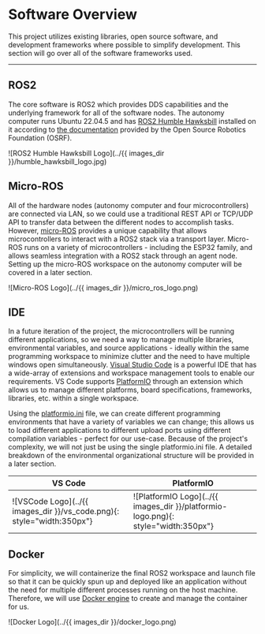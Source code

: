# Software Overview

This project utilizes existing libraries, open source software, and development frameworks where possible to simplify development.
This section will go over all of the software frameworks used.

---

## ROS2

The core software is ROS2 which provides DDS capabilities and the underlying framework for all of the software nodes.
The autonomy computer runs Ubuntu 22.04.5 and has [ROS2 Humble Hawksbill](https://docs.ros.org/en/humble/index.html) installed on it according to [the documentation](https://docs.ros.org/en/humble/Installation/Ubuntu-Install-Debs.html) provided by the Open Source Robotics Foundation (OSRF).

![ROS2 Humble Hawksbill Logo](../{{ images_dir }}/humble_hawksbill_logo.jpg)

## Micro-ROS

All of the hardware nodes (autonomy computer and four microcontrollers) are connected via LAN, so we could use a traditional REST API or TCP/UDP API to transfer data between the different nodes to accomplish tasks.
However, [micro-ROS](https://micro.ros.org/) provides a unique capability that allows microcontrollers to interact with a ROS2 stack via a transport layer. Micro-ROS runs on a variety of microcontrollers - including the ESP32 family, and allows seamless integration with a ROS2 stack through an agent node.
Setting up the micro-ROS workspace on the autonomy computer will be covered in a later section.

![Micro-ROS Logo](../{{ images_dir }}/micro_ros_logo.png)

## IDE

In a future iteration of the project, the microcontrollers will be running different applications, so we need a way to manage multiple libraries, environmental variables, and source applications - ideally within the same programming workspace to minimize clutter and the need to have multiple windows open simultaneously.
[Visual Studio Code](code.visualstudio.com) is a powerful IDE that has a wide-array of extensions and workspace management tools to enable our requirements.
VS Code supports [PlatformIO](platformio.org) through an extension which allows us to manage different platforms, board specifications, frameworks, libraries, etc. within a single workspace.

Using the [platformio.ini](https://docs.platformio.org/en/latest/projectconf/) file, we can create different programming environments that have a variety of variables we can change; this allows us to load different applications to different upload ports using different compilation variables - perfect for our use-case.
Because of the project's complexity, we will not just be using the single platformio.ini file.
A detailed breakdown of the environmental organizational structure will be provided in a later section.

| VS Code                                  | PlatformIO                                           |
| ---------------------------------------- | ---------------------------------------------------- |
| ![VSCode Logo](../{{ images_dir }}/vs_code.png){: style="width:350px"} | ![PlatformIO Logo](../{{ images_dir }}/platformio-logo.png){: style="width:350px"} |

## Docker

For simplicity, we will containerize the final ROS2 workspace and launch file so that it can be quickly spun up and deployed like an application without the need for multiple different processes running on the host machine. Therefore, we will use [Docker engine](https://docs.docker.com/engine/install/ubuntu/) to create and manage the container for us.

![Docker Logo](../{{ images_dir }}/docker_logo.png)
